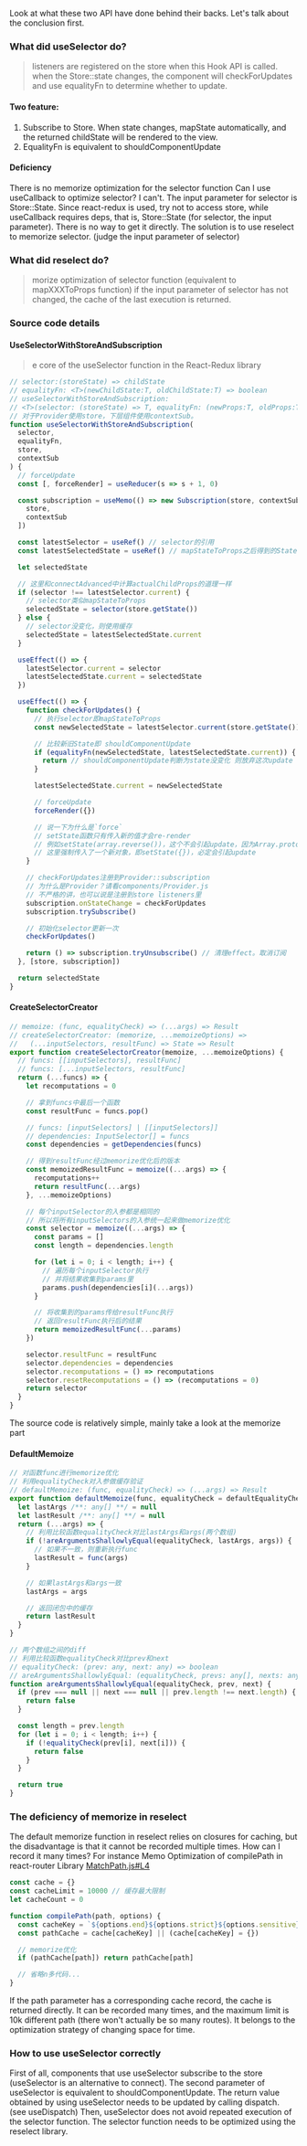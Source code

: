 Look at what these two API have done behind their backs.
Let's talk about the conclusion first.
### What did useSelector do?
> listeners are registered on the store when this Hook API is called.
> when the Store::state changes, the component will checkForUpdates and use equalityFn to determine whether to update.
#### Two feature:
1. Subscribe to Store. When state changes, mapState automatically, and the returned childState will be rendered to the view.
2. EqualityFn is equivalent to shouldComponentUpdate
#### Deficiency
There is no memorize optimization for the selector function
Can I use useCallback to optimize selector?
I can't. The input parameter for selector is Store::State. Since react-redux is used, try not to access store, while useCallback requires deps, that is, Store::State (for selector, the input parameter). There is no way to get it directly.
The solution is to use reselect to memorize selector. (judge the input parameter of selector)
### What did reselect do?
> morize optimization of selector function (equivalent to mapXXXToProps function)
> if the input parameter of selector has not changed, the cache of the last execution is returned.
### Source code details
#### UseSelectorWithStoreAndSubscription
> e core of the useSelector function in the React-Redux library
```js
// selector:(storeState) => childState
// equalityFn: <T>(newChildState:T, oldChildState:T) => boolean
// useSelectorWithStoreAndSubscription:
// <T>(selector: (storeState) => T, equalityFn: (newProps:T, oldProps:T) => boolean, ...) => T
// 对于Provider使用store，下层组件使用contextSub。
function useSelectorWithStoreAndSubscription(
  selector,
  equalityFn,
  store,
  contextSub
) {
  // forceUpdate
  const [, forceRender] = useReducer(s => s + 1, 0)

  const subscription = useMemo(() => new Subscription(store, contextSub), [
    store,
    contextSub
  ])

  const latestSelector = useRef() // selector的引用
  const latestSelectedState = useRef() // mapStateToProps之后得到的State的引用

  let selectedState

  // 这里和connectAdvanced中计算actualChildProps的道理一样
  if (selector !== latestSelector.current) {
    // selector类似mapStateToProps
    selectedState = selector(store.getState())
  } else {
    // selector没变化，则使用缓存
    selectedState = latestSelectedState.current
  }

  useEffect(() => {
    latestSelector.current = selector
    latestSelectedState.current = selectedState
  })

  useEffect(() => {
    function checkForUpdates() {
      // 执行selector即mapStateToProps
      const newSelectedState = latestSelector.current(store.getState())

      // 比较新旧State即 shouldComponentUpdate
      if (equalityFn(newSelectedState, latestSelectedState.current)) {
        return // shouldComponentUpdate判断为state没变化 则放弃这次update
      }

      latestSelectedState.current = newSelectedState

      // forceUpdate
      forceRender({})

      // 说一下为什么是`force`
      // setState函数只有传入新的值才会re-render
      // 例如setState(array.reverse())，这个不会引起update，因为Array.prototype.reverse不纯
      // 这里强制传入了一个新对象，即setState({})，必定会引起update
    }

    // checkForUpdates注册到Provider::subscription
    // 为什么是Provider？请看components/Provider.js
    // 不严格的讲，也可以说是注册到store listeners里
    subscription.onStateChange = checkForUpdates
    subscription.trySubscribe()

    // 初始化selector更新一次
    checkForUpdates()

    return () => subscription.tryUnsubscribe() // 清理effect。取消订阅
  }, [store, subscription])

  return selectedState
}
```
#### CreateSelectorCreator
```js
// memoize: (func, equalityCheck) => (...args) => Result
// createSelectorCreator: (memorize, ...memoizeOptions) =>
//   (...inputSelectors, resultFunc) => State => Result
export function createSelectorCreator(memoize, ...memoizeOptions) {
  // funcs: [[inputSelectors], resultFunc]
  // funcs: [...inputSelectors, resultFunc]
  return (...funcs) => {
    let recomputations = 0

    // 拿到funcs中最后一个函数
    const resultFunc = funcs.pop()

    // funcs: [inputSelectors] | [[inputSelectors]]
    // dependencies: InputSelector[] = funcs
    const dependencies = getDependencies(funcs)

    // 得到resultFunc经过memorize优化后的版本
    const memoizedResultFunc = memoize((...args) => {
      recomputations++
      return resultFunc(...args)
    }, ...memoizeOptions)

    // 每个inputSelector的入参都是相同的
    // 所以将所有inputSelectors的入参统一起来做memorize优化
    const selector = memoize((...args) => {
      const params = []
      const length = dependencies.length

      for (let i = 0; i < length; i++) {
        // 遍历每个inputSelector执行
        // 并将结果收集到params里
        params.push(dependencies[i](...args))
      }

      // 将收集到的params传给resultFunc执行
      // 返回resultFunc执行后的结果
      return memoizedResultFunc(...params)
    })

    selector.resultFunc = resultFunc
    selector.dependencies = dependencies
    selector.recomputations = () => recomputations
    selector.resetRecomputations = () => (recomputations = 0)
    return selector
  }
}
```
The source code is relatively simple, mainly take a look at the memorize part
#### DefaultMemoize
```js
// 对函数func进行memorize优化
// 利用equalityCheck对入参做缓存验证
// defaultMemoize: (func, equalityCheck) => (...args) => Result
export function defaultMemoize(func, equalityCheck = defaultEqualityCheck) {
  let lastArgs /**: any[] **/ = null
  let lastResult /**: any[] **/ = null
  return (...args) => {
    // 利用比较函数equalityCheck对比lastArgs和args(两个数组)
    if (!areArgumentsShallowlyEqual(equalityCheck, lastArgs, args)) {
      // 如果不一致，则重新执行func
      lastResult = func(args)
    }

    // 如果lastArgs和args一致
    lastArgs = args

    // 返回闭包中的缓存
    return lastResult
  }
}

// 两个数组之间的diff
// 利用比较函数equalityCheck对比prev和next
// equalityCheck: (prev: any, next: any) => boolean
// areArgumentsShallowlyEqual: (equalityCheck, prevs: any[], nexts: any[]) => boolean
function areArgumentsShallowlyEqual(equalityCheck, prev, next) {
  if (prev === null || next === null || prev.length !== next.length) {
    return false
  }

  const length = prev.length
  for (let i = 0; i < length; i++) {
    if (!equalityCheck(prev[i], next[i])) {
      return false
    }
  }

  return true
}
```
### The deficiency of memorize in reselect
The default memorize function in reselect relies on closures for caching, but the disadvantage is that it cannot be recorded multiple times.
How can I record it many times? For instance
Memo Optimization of compilePath in react-router Library
[MatchPath.js#L4](https://github.com/ReactTraining/react-router/blob/master/packages/react-router/modules/matchPath.js#L4)
```js
const cache = {}
const cacheLimit = 10000 // 缓存最大限制
let cacheCount = 0

function compilePath(path, options) {
  const cacheKey = `${options.end}${options.strict}${options.sensitive}`
  const pathCache = cache[cacheKey] || (cache[cacheKey] = {})

  // memorize优化
  if (pathCache[path]) return pathCache[path]

  // 省略n多代码...
}
```
If the path parameter has a corresponding cache record, the cache is returned directly. It can be recorded many times, and the maximum limit is 10k different path (there won't actually be so many routes). It belongs to the optimization strategy of changing space for time.
### How to use useSelector correctly
First of all, components that use useSelector subscribe to the store (useSelector is an alternative to connect). The second parameter of useSelector is equivalent to shouldComponentUpdate.
The return value obtained by using useSelector needs to be updated by calling dispatch. (see useDispatch)
Then, useSelector does not avoid repeated execution of the selector function. The selector function needs to be optimized using the reselect library.